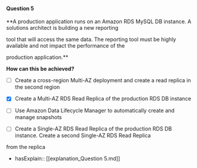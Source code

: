 #### Question  5


**A production application runs on an Amazon RDS MySQL DB instance. A solutions architect is building a new reporting

tool that will access the same data. The reporting tool must be highly available and not impact the performance of the

production application.**


**How can this be achieved?**


- [ ] Create a cross-region Multi-AZ deployment and create a read replica in the second region


- [x] Create a Multi-AZ RDS Read Replica of the production RDS DB instance


- [ ] Use Amazon Data Lifecycle Manager to automatically create and manage snapshots


- [ ] Create a Single-AZ RDS Read Replica of the production RDS DB instance. Create a second Single-AZ RDS Read Replica

from the replica



- hasExplain:: [[explanation_Question  5.md]]